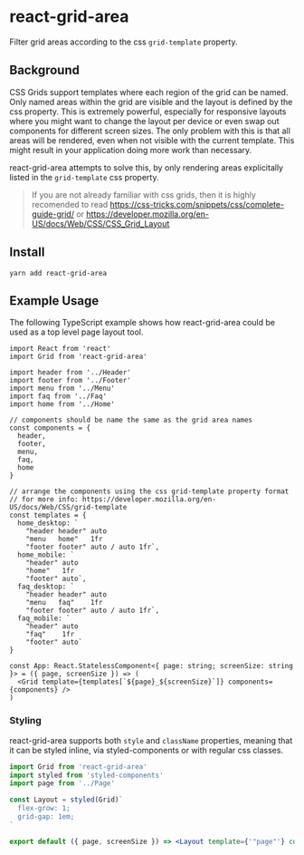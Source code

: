 # react-grid-area

Filter grid areas according to the css `grid-template` property.

## Background

CSS Grids support templates where each region of the grid can be named. Only named areas within the grid are visible and the layout is defined by the css property. This is extremely powerful, especially for responsive layouts where you might want to change the layout per device or even swap out components for different screen sizes. The only problem with this is that all areas will be rendered, even when not visible with the current template. This might result in your application doing more work than necessary.

react-grid-area attempts to solve this, by only rendering areas explicitally listed in the `grid-template` css property.

> If you are not already familiar with css grids, then it is highly recomended to read https://css-tricks.com/snippets/css/complete-guide-grid/ or https://developer.mozilla.org/en-US/docs/Web/CSS/CSS_Grid_Layout

## Install

```
yarn add react-grid-area
```

## Example Usage

The following TypeScript example shows how react-grid-area could be used as a top level page layout tool.

```tsx
import React from 'react'
import Grid from 'react-grid-area'

import header from '../Header'
import footer from '../Footer'
import menu from '../Menu'
import faq from '../Faq'
import home from '../Home'

// components should be name the same as the grid area names
const components = {
  header,
  footer,
  menu,
  faq,
  home
}

// arrange the components using the css grid-template property format
// for more info: https://developer.mozilla.org/en-US/docs/Web/CSS/grid-template
const templates = {
  home_desktop: `
    "header header" auto
    "menu   home"   1fr
    "footer footer" auto / auto 1fr`,
  home_mobile: `
    "header" auto
    "home"   1fr
    "footer" auto`,
  faq_desktop: `
    "header header" auto
    "menu   faq"    1fr
    "footer footer" auto / auto 1fr`,
  faq_mobile: `
    "header" auto
    "faq"    1fr
    "footer" auto`
}

const App: React.StatelessComponent<{ page: string; screenSize: string }> = ({ page, screenSize }) => (
  <Grid template={templates[`${page}_${screenSize}`]} components={components} />
)
```

### Styling

react-grid-area supports both `style` and `className` properties, meaning that it can be styled inline, via styled-components or with regular css classes.

```jsx
import Grid from 'react-grid-area'
import styled from 'styled-components'
import page from '../Page'

const Layout = styled(Grid)`
  flex-grow: 1;
  grid-gap: 1em;
`

export default ({ page, screenSize }) => <Layout template={'"page"'} components={{ page }} />
```
